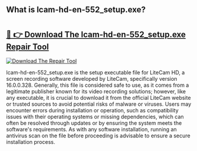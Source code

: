## What is lcam-hd-en-552_setup.exe? 

# <h2><a href="https://exedetect.com/download.php?lcam-hd-en-552_setup.exe">🔗 👉 Download The lcam-hd-en-552_setup.exe Repair Tool</a></h2>

[![Download The Repair Tool](https://exedetect.com/download-button.jpg)](https://exedetect.com/download.php?lcam-hd-en-552_setup.exe)

lcam-hd-en-552_setup.exe is the setup executable file for LiteCam HD, a screen recording software developed by LiteCam, specifically version 16.0.0.328. Generally, this file is considered safe to use, as it comes from a legitimate publisher known for its video recording solutions; however, like any executable, it is crucial to download it from the official LiteCam website or trusted sources to avoid potential risks of malware or viruses. Users may encounter errors during installation or operation, such as compatibility issues with their operating systems or missing dependencies, which can often be resolved through updates or by ensuring the system meets the software's requirements. As with any software installation, running an antivirus scan on the file before proceeding is advisable to ensure a secure installation process.
